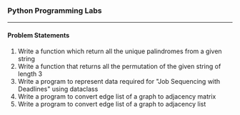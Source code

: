 ### Python Programming Labs

---

#### Problem Statements

1. Write a function which return all the unique palindromes from a given string
2. Write a function that returns all the permutation of the given string of length 3
3. Write a program to represent data required for "Job Sequencing with Deadlines" using dataclass
4. Write a program to convert edge list of a graph to adjacency matrix
5. Write a program to convert edge list of a graph to adjacency list

